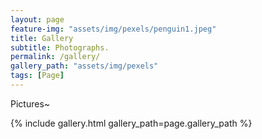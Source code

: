 ```yaml
---
layout: page
feature-img: "assets/img/pexels/penguin1.jpeg"
title: Gallery
subtitle: Photographs.
permalink: /gallery/
gallery_path: "assets/img/pexels"
tags: [Page]
---
```


Pictures~

{% include gallery.html gallery_path=page.gallery_path %}
